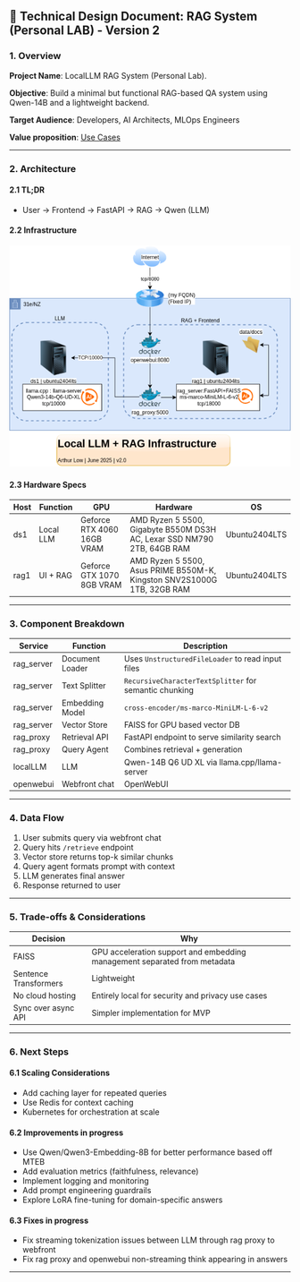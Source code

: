 ## 📝 Technical Design Document: RAG System (Personal LAB) - Version 2

### 1. Overview

**Project Name**: LocalLLM RAG System (Personal Lab).

**Objective**: Build a minimal but functional RAG-based QA system using Qwen-14B and a lightweight backend.  

**Target Audience**: Developers, AI Architects, MLOps Engineers  

**Value proposition**: [Use Cases](USECASES.md)

---

### 2. Architecture

#### 2.1 TL;DR
- User → Frontend → FastAPI → RAG → Qwen (LLM)

#### 2.2 Infrastructure

![LLM+RAG-Infra-diagram](artefacts/images/LocalLLM+RAG-Infrastructure-v20.drawio.png)

#### 2.3 Hardware Specs
| Host | Function | GPU | Hardware | OS |
|------|----------|-----|----------|----|
| ds1 | Local LLM | Geforce RTX 4060 16GB VRAM | AMD Ryzen 5 5500, Gigabyte B550M DS3H AC, Lexar SSD NM790 2TB, 64GB RAM | Ubuntu2404LTS |
| rag1 | UI + RAG | Geforce GTX 1070 8GB VRAM | AMD Ryzen 5 5500, Asus PRIME B550M-K, Kingston SNV2S1000G 1TB, 32GB RAM | Ubuntu2404LTS |

---

### 3. Component Breakdown

| Service | Function | Description |
|---------|----------|-------------|
| rag_server | Document Loader | Uses `UnstructuredFileLoader` to read input files |
| rag_server | Text Splitter | `RecursiveCharacterTextSplitter` for semantic chunking |
| rag_server | Embedding Model | `cross-encoder/ms-marco-MiniLM-L-6-v2` |
| rag_server | Vector Store | FAISS for GPU based vector DB |
| rag_proxy | Retrieval API | FastAPI endpoint to serve similarity search |
| rag_proxy | Query Agent | Combines retrieval + generation |
| localLLM | LLM | Qwen-14B Q6 UD XL via llama.cpp/llama-server |
| openwebui | Webfront chat | OpenWebUI |

---

### 4. Data Flow

1. User submits query via webfront chat
2. Query hits `/retrieve` endpoint
3. Vector store returns top-k similar chunks
4. Query agent formats prompt with context
5. LLM generates final answer
6. Response returned to user

---

### 5. Trade-offs & Considerations

| Decision | Why |
|--------|-----|
| FAISS | GPU acceleration support and embedding management separated from metadata |
| Sentence Transformers | Lightweight |
| No cloud hosting | Entirely local for security and privacy use cases |
| Sync over async API | Simpler implementation for MVP |

---

### 6. Next Steps

#### 6.1 Scaling Considerations
- Add caching layer for repeated queries
- Use Redis for context caching
- Kubernetes for orchestration at scale

#### 6.2 Improvements in progress
- Use Qwen/Qwen3-Embedding-8B for better performance based off MTEB
- Add evaluation metrics (faithfulness, relevance)
- Implement logging and monitoring
- Add prompt engineering guardrails
- Explore LoRA fine-tuning for domain-specific answers

#### 6.3 Fixes in progress
- Fix streaming tokenization issues between LLM through rag proxy to webfront
- Fix rag proxy and openwebui non-streaming think appearing in answers
---

